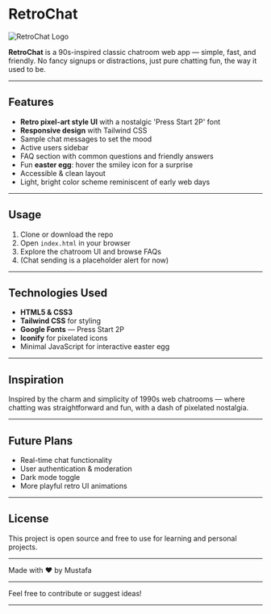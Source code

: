 # RetroChat

![RetroChat Logo](https://cdn.iconify.design/mdi:chat.svg)

**RetroChat** is a 90s-inspired classic chatroom web app — simple, fast, and friendly. No fancy signups or distractions, just pure chatting fun, the way it used to be.

---

## Features

- **Retro pixel-art style UI** with a nostalgic 'Press Start 2P' font  
- **Responsive design** with Tailwind CSS  
- Sample chat messages to set the mood  
- Active users sidebar  
- FAQ section with common questions and friendly answers  
- Fun **easter egg**: hover the smiley icon for a surprise  
- Accessible & clean layout  
- Light, bright color scheme reminiscent of early web days  

---

## Usage

1. Clone or download the repo  
2. Open `index.html` in your browser  
3. Explore the chatroom UI and browse FAQs  
4. (Chat sending is a placeholder alert for now)

---

## Technologies Used

- **HTML5 & CSS3**  
- **Tailwind CSS** for styling  
- **Google Fonts** — Press Start 2P  
- **Iconify** for pixelated icons  
- Minimal JavaScript for interactive easter egg

---

## Inspiration

Inspired by the charm and simplicity of 1990s web chatrooms — where chatting was straightforward and fun, with a dash of pixelated nostalgia.

---

## Future Plans

- Real-time chat functionality  
- User authentication & moderation  
- Dark mode toggle  
- More playful retro UI animations

---

## License

This project is open source and free to use for learning and personal projects.

---

Made with ❤️ by Mustafa

---

Feel free to contribute or suggest ideas!

---

